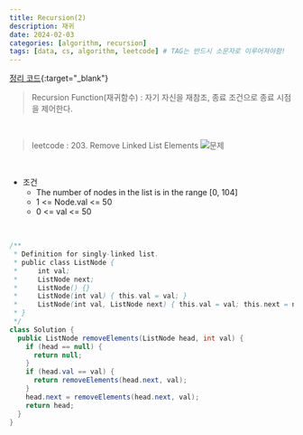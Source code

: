 ```yaml
---
title: Recursion(2)
description: 재귀
date: 2024-02-03
categories: [algorithm, recursion]
tags: [data, cs, algorithm, leetcode] # TAG는 반드시 소문자로 이루어져야함!
---
```


[정리 코드](https://github.com/AngryPig123/datasutructure/tree/recursion-leetcode){:target="\_blank"}

> Recursion Function(재귀함수) : 자기 자신을 재참조, 종료 조건으로 종료 시점을 제어한다. <br>

<br>

> leetcode : 203. Remove Linked List Elements
![문제](https://github.com/AngryPig123/angrypig123.github.io/assets/86225268/aee07d3b-aadd-46ba-8dda-1ca1943ef7ee "203번 문제")

<br>

- 조건
  - The number of nodes in the list is in the range [0, 104]
  - 1 <= Node.val <= 50
  - 0 <= val <= 50

<br>

```java
/**
 * Definition for singly-linked list.
 * public class ListNode {
 *     int val;
 *     ListNode next;
 *     ListNode() {}
 *     ListNode(int val) { this.val = val; }
 *     ListNode(int val, ListNode next) { this.val = val; this.next = next; }
 * }
 */
class Solution {
  public ListNode removeElements(ListNode head, int val) {
    if (head == null) {
      return null;
    }
    if (head.val == val) {
      return removeElements(head.next, val);
    }
    head.next = removeElements(head.next, val);
    return head;
  }
}
```
